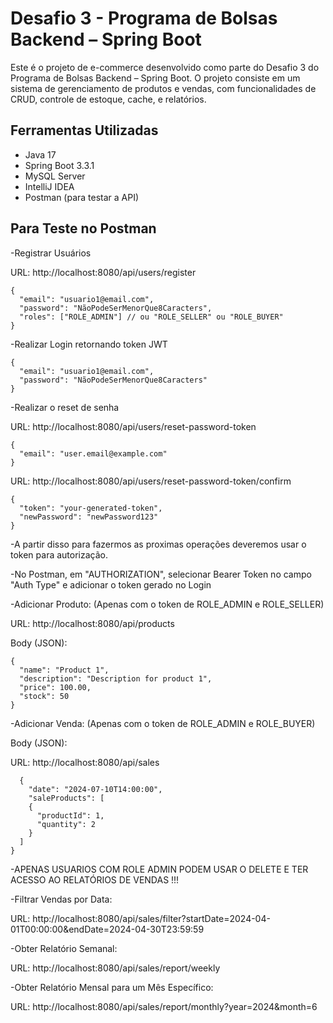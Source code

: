 # Desafio 3 - Programa de Bolsas Backend – Spring Boot

Este é o projeto de e-commerce desenvolvido como parte do Desafio 3 do Programa de Bolsas Backend – Spring Boot. 
O projeto consiste em um sistema de gerenciamento de produtos e vendas, com funcionalidades de CRUD, controle de estoque, cache, e relatórios.

## Ferramentas Utilizadas

- Java 17
- Spring Boot 3.3.1
- MySQL Server
- IntelliJ IDEA 
- Postman (para testar a API)

## Para Teste no Postman

-Registrar Usuários

URL: http://localhost:8080/api/users/register

    {
      "email": "usuario1@email.com", 
      "password": "NãoPodeSerMenorQue8Caracters",
      "roles": ["ROLE_ADMIN"] // ou "ROLE_SELLER" ou "ROLE_BUYER"
    }
    
-Realizar Login retornando token JWT

    {
      "email": "usuario1@email.com",
      "password": "NãoPodeSerMenorQue8Caracters"
    }

-Realizar o reset de senha

URL: http://localhost:8080/api/users/reset-password-token

    {
      "email": "user.email@example.com"
    }
  
URL: http://localhost:8080/api/users/reset-password-token/confirm
  
    {
      "token": "your-generated-token",
      "newPassword": "newPassword123"
    }

-A partir disso para fazermos as proximas operações deveremos usar o token para autorização.

-No Postman, em "AUTHORIZATION", selecionar Bearer Token no campo "Auth Type" e adicionar o token gerado no Login

-Adicionar Produto: (Apenas com o token de ROLE_ADMIN e ROLE_SELLER)

URL: http://localhost:8080/api/products

Body (JSON):

    {
      "name": "Product 1",
      "description": "Description for product 1",
      "price": 100.00,
      "stock": 50
    }

-Adicionar Venda: (Apenas com o token de ROLE_ADMIN e ROLE_BUYER)

Body (JSON):

URL: http://localhost:8080/api/sales

      {
        "date": "2024-07-10T14:00:00",
        "saleProducts": [
        {
          "productId": 1,
          "quantity": 2
        }
      ]
    }
    
-APENAS USUARIOS COM ROLE ADMIN PODEM USAR O DELETE E TER ACESSO AO RELATÓRIOS DE VENDAS !!!

-Filtrar Vendas por Data:

URL: http://localhost:8080/api/sales/filter?startDate=2024-04-01T00:00:00&endDate=2024-04-30T23:59:59

-Obter Relatório Semanal: 

URL: http://localhost:8080/api/sales/report/weekly

-Obter Relatório Mensal para um Mês Específico:

URL: http://localhost:8080/api/sales/report/monthly?year=2024&month=6
